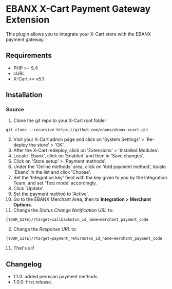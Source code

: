 # EBANX X-Cart Payment Gateway Extension

This plugin allows you to integrate your X-Cart store with the EBANX payment gateway.

## Requirements

* PHP >= 5.4
* cURL
* X-Cart >= v5.1

## Installation
### Source
1. Clone the git repo to your X-Cart root folder
```
git clone --recursive https://github.com/ebanx/ebanx-xcart.git
```
2. Visit your X-Cart admin page and click on 'System Settings' > 'Re-deploy the store' > 'OK'.
3. After the X-Cart redeploy, click on 'Extensions' > 'Installed Modules'.
4. Locate 'Ebanx', click on 'Enabled' and then in 'Save changes'.
5. Click on 'Store setup' > 'Payment methods'.
6. Under the 'Online methods' area, click on 'Add payment method', locate 'Ebanx' in the list and click 'Choose'.
7. Set the 'Integration key' field with the key given to you by the Integration Team, and set 'Test mode' accordingly.
8. Click 'Update'.
9. Set the payment method to 'Active'.
10. Go to the EBANX Merchant Area, then to **Integration > Merchant Options**.
  1. Change the _Status Change Notification URL_ to:
```
{YOUR_SITE}/?target=callback&txn_id_name=merchant_payment_code
```
  2. Change the _Response URL_ to:
```
{YOUR_SITE}/?target=payment_return&txn_id_name=merchant_payment_code
```
11. That's all!

## Changelog
* 1.1.0: added peruvian payment methods.
* 1.0.0: first release.

